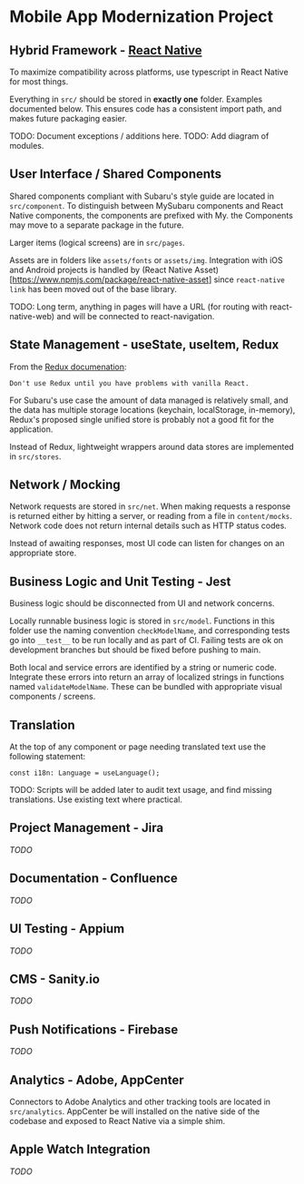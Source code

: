 # Mobile App Modernization Project

## Hybrid Framework - [React Native](https://reactnative.dev)

To maximize compatibility across platforms, use typescript in React Native for most things.

Everything in `src/` should be stored in **exactly one** folder. Examples documented below. This ensures code has a consistent import path, and makes future packaging easier.

TODO: Document exceptions / additions here.
TODO: Add diagram of modules.

## User Interface / Shared Components

Shared components compliant with Subaru's style guide are located in `src/component`. To distinguish between MySubaru components and React Native components, the components are prefixed with My. the Components may move to a separate package in the future.

Larger items (logical screens) are in `src/pages`.  

Assets are in folders like `assets/fonts` or `assets/img`. Integration with iOS and Android projects is handled by (React Native Asset)[https://www.npmjs.com/package/react-native-asset] since `react-native link` has been moved out of the base library.

TODO: Long term, anything in pages will have a URL (for routing with react-native-web) and will be connected to react-navigation.

## State Management - useState, useItem, Redux

From the [Redux documenation](https://redux.js.org/faq/general#when-should-i-use-redux):

    Don't use Redux until you have problems with vanilla React.

For Subaru's use case the amount of data managed is relatively small, and the data has multiple storage locations (keychain, localStorage, in-memory), Redux's proposed single unified store is probably not a good fit for the application.

Instead of Redux, lightweight wrappers around data stores are implemented in `src/stores`.

## Network / Mocking

Network requests are stored in `src/net`. When making requests a response is returned either by hitting a server, or reading from a file in `content/mocks`. Network code does not return internal details such as HTTP status codes. 

Instead of awaiting responses, most UI code can listen for changes on an appropriate store.

## Business Logic and Unit Testing - Jest

Business logic should be disconnected from UI and network concerns. 

Locally runnable business logic is stored in `src/model`. Functions in this folder use the naming convention `checkModelName`, and corresponding tests go into `__test__` to be run locally and as part of CI. Failing tests are ok on development branches but should be fixed before pushing to main.

Both local and service errors are identified by a string or numeric code. Integrate these errors into return an array of localized strings in functions named `validateModelName`. These can be bundled with appropriate visual components / screens.

## Translation

At the top of any component or page needing translated text use the following statement:

    const i18n: Language = useLanguage();

TODO: Scripts will be added later to audit text usage, and find missing translations. Use existing text where practical.

## Project Management - Jira

*TODO*

## Documentation - Confluence

*TODO*

## UI Testing - Appium

*TODO*

## CMS - Sanity.io

*TODO*

## Push Notifications - Firebase

*TODO*

## Analytics - Adobe, AppCenter

Connectors to Adobe Analytics and other tracking tools are located in `src/analytics`. AppCenter be will installed on the native side of the codebase and exposed to React Native via a simple shim.

## Apple Watch Integration

*TODO*

